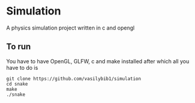 # Simulation

A physics simulation project written in c and opengl 

## To run

You have to have OpenGL, GLFW, c and make installed after which all you have to do is 
```
git clone https://github.com/vasilybib1/simulation
cd snake
make
./snake
```

